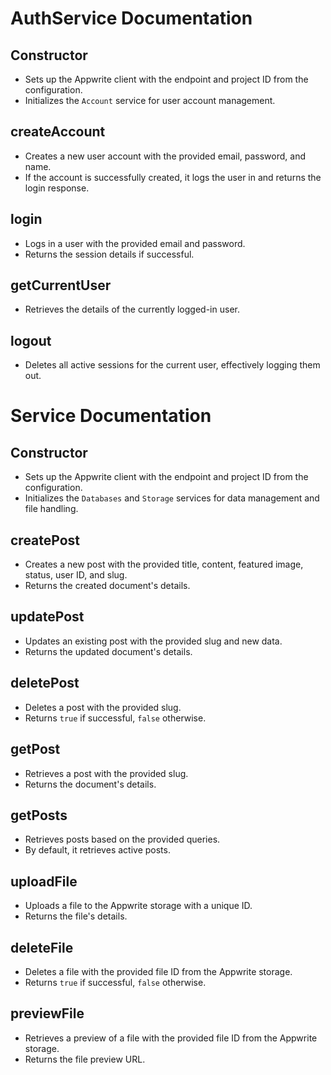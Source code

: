 # AuthService Documentation

## Constructor
- Sets up the Appwrite client with the endpoint and project ID from the configuration.
- Initializes the `Account` service for user account management.

## createAccount
- Creates a new user account with the provided email, password, and name.
- If the account is successfully created, it logs the user in and returns the login response.

## login
- Logs in a user with the provided email and password.
- Returns the session details if successful.

## getCurrentUser
- Retrieves the details of the currently logged-in user.

## logout
- Deletes all active sessions for the current user, effectively logging them out.

# Service Documentation

## Constructor
- Sets up the Appwrite client with the endpoint and project ID from the configuration.
- Initializes the `Databases` and `Storage` services for data management and file handling.

## createPost
- Creates a new post with the provided title, content, featured image, status, user ID, and slug.
- Returns the created document's details.

## updatePost
- Updates an existing post with the provided slug and new data.
- Returns the updated document's details.

## deletePost
- Deletes a post with the provided slug.
- Returns `true` if successful, `false` otherwise.

## getPost
- Retrieves a post with the provided slug.
- Returns the document's details.

## getPosts
- Retrieves posts based on the provided queries.
- By default, it retrieves active posts.

## uploadFile
- Uploads a file to the Appwrite storage with a unique ID.
- Returns the file's details.

## deleteFile
- Deletes a file with the provided file ID from the Appwrite storage.
- Returns `true` if successful, `false` otherwise.

## previewFile
- Retrieves a preview of a file with the provided file ID from the Appwrite storage.
- Returns the file preview URL.

